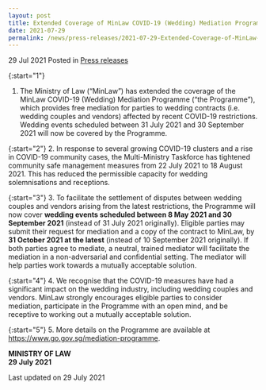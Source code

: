 ```yaml
---
layout: post
title: Extended Coverage of MinLaw COVID-19 (Wedding) Mediation Programme
date: 2021-07-29
permalink: /news/press-releases/2021-07-29-Extended-Coverage-of-MinLaw-COVID-19-Wedding-Mediation-Programme
---
```


29 Jul 2021 Posted in [Press releases](/news/press-releases)

{:start="1"}
1.	The Ministry of Law (“MinLaw”) has extended the coverage of the MinLaw COVID-19 (Wedding) Mediation Programme (“the Programme”), which provides free mediation for parties to wedding contracts (i.e. wedding couples and vendors) affected by recent COVID-19 restrictions. Wedding events scheduled between 31 July 2021 and 30 September 2021 will now be covered by the Programme.

{:start="2"}
2.	In response to several growing COVID-19 clusters and a rise in COVID-19 community cases, the Multi-Ministry Taskforce has tightened community safe management measures from 22 July 2021 to 18 August 2021. This has reduced the permissible capacity for wedding solemnisations and receptions.

{:start="3"}
3.	To facilitate the settlement of disputes between wedding couples and vendors arising from the latest restrictions, the Programme will now cover **wedding events scheduled between 8 May 2021 and 30 September 2021** (instead of 31 July 2021 originally). Eligible parties may submit their request for mediation and a copy of the contract to MinLaw, by **31 October 2021 at the latest** (instead of 10 September 2021 originally). If both parties agree to mediate, a neutral, trained mediator will facilitate the mediation in a non-adversarial and confidential setting. The mediator will help parties work towards a mutually acceptable solution.

{:start="4"}
4.	We recognise that the COVID-19 measures have had a significant impact on the wedding industry, including wedding couples and vendors. MinLaw strongly encourages eligible parties to consider mediation, participate in the Programme with an open mind, and be receptive to working out a mutually acceptable solution.

{:start="5"}
5.	More details on the Programme are available at <a href="https://www.go.gov.sg/mediation-programme" target="new">https://www.go.gov.sg/mediation-programme</a>. 

**MINISTRY OF LAW**<br>
**29 July 2021**

<p class="right-side-updated">Last updated on 29 July 2021</p>
